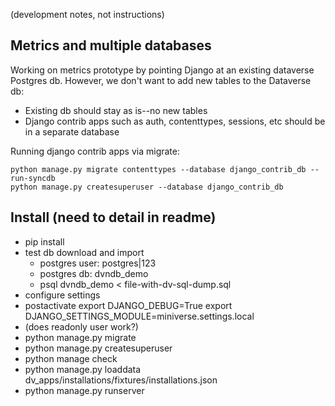 (development notes, not instructions)

## Metrics and multiple databases

Working on metrics prototype by pointing Django at an existing dataverse Postgres db.  However, we don't want to add new tables to the Dataverse db:

- Existing db should stay as is--no new tables
- Django contrib apps such as auth, contenttypes, sessions, etc should be in a separate database

Running django contrib apps via migrate:

```
python manage.py migrate contenttypes --database django_contrib_db --run-syncdb
python manage.py createsuperuser --database django_contrib_db
```

## Install (need to detail in readme)

- pip install
- test db download and import
    - postgres user: postgres|123
    - postgres db: dvndb_demo
    - psql dvndb_demo < file-with-dv-sql-dump.sql
- configure settings
- postactivate
    export DJANGO_DEBUG=True
    export DJANGO_SETTINGS_MODULE=miniverse.settings.local
- (does readonly user work?)
- python manage.py migrate
- python manage.py createsuperuser
- python manage check
- python manage.py loaddata dv_apps/installations/fixtures/installations.json
- python manage.py runserver
